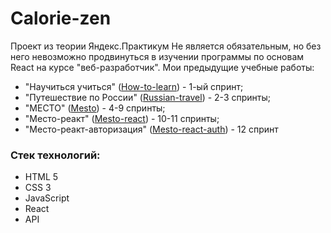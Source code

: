 # Calorie-zen
<!--[Calorie-zen](https://krylatka2022.github.io/calorie-zen/)-->

Проект из теории Яндекс.Практикум
Не является обязательным, но без него невозможно продвинуться в изучении программы по основам React на курсе "веб-разработчик".
Мои предыдущие учебные работы:

- "Научиться учиться" ([How-to-learn](https://krylatka2022.github.io/How-to-learn/)) - 1-ый спринт;
- "Путешествие по России" ([Russian-travel](https://krylatka2022.github.io/Russian-travel/)) - 2-3 спринты;
- "МЕСТО" ([Mesto](https://krylatka2022.github.io/Mesto/)) - 4-9 спринты;
- "Mесто-реакт" ([Mesto-react](https://krylatka2022.github.io/Mesto-react/)) - 10-11 спринты;
- "Место-реакт-авторизация" ([Mesto-react-auth](https://krylatka2022.github.io/react-mesto-auth/)) - 12 спринт

### Стек технологий:

- HTML 5
- CSS 3
- JavaScript
- React
- API

<!--### Ссылка на сайт:

[Calorie-zen](https://krylatka2022.github.io/calorie-zen/)-->
